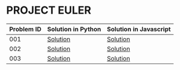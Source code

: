 # PROJECT EULER

| Problem ID | Solution in Python | Solution in Javascript |
| ---------- | ------------------ | ---------------------- |
| 001 | [Solution](https://github.com/Sepehrworklife/projecteulor/blob/sepehr/001/001.py) | [Solution](https://github.com/Sepehrworklife/projecteulor/blob/sepehr/001/001.js) |
| 002 | [Solution](https://github.com/Sepehrworklife/projecteulor/blob/sepehr/002/002.py) | [Solution](https://github.com/Sepehrworklife/projecteulor/blob/sepehr/002/002.js) |
| 003 | [Solution](https://github.com/Sepehrworklife/projecteulor/blob/sepehr/003/003.py) | [Solution](https://github.com/Sepehrworklife/projecteulor/blob/sepehr/003/003.js) |

